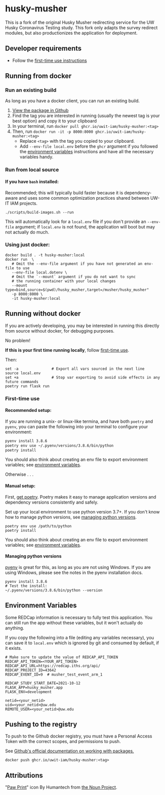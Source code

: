 # husky-musher

This is a fork of the original Husky Musher redirecting service for the
UW Husky Coronavirus Testing study. This fork only adapts the survey 
redirect modules, but also productionizes the application for
deployment.


## Developer requirements

- Follow the [first-time use instructions](#first-time-use)

## Running from docker

### Run an existing build

As long as you have a docker client, you can run an existing build.

1. [View the package in Github](https://github.com/UWIT-IAM/husky-musher/blob/main/husky_musher/settings.py#L8)
2. Find the tag you are interested in running (usually the newest tag is your best 
   option) and copy it to your clipboard
3. In your terminal, run `docker pull ghcr.io/uwit-iam/husky-musher:<tag>`
4. Then, run `docker run -it -p 8000:8000 ghcr.io/uwit-iam/husky-musher:<tag>`
    - Replace `<tag>` with the tag you copied to your clipboard.
    - Add `--env-file local.env` before the `ghcr` argument if you followed the 
      [environment variables](#environment-variables) 
      instructions and have all the necessary variables handy.

### Run from local source

#### If you have `bash` installed:

Recommended; this will typically build faster because 
it is dependency-aware and uses some common optimization practices 
shared between UW-IT IAM projects.
 
```
./scripts/build-images.sh --run 
``` 

This will automatically look for a `local.env` file if you don't provide an 
`--env-file` argument; if `local.env` is not found, the application will boot
but may not actually do much.

### Using just docker:

```
docker build . -t husky-musher:local
docker run  \
   # Omit the --env-file argument if you have not generated an env-file to use
   --env-file local.dotenv \
   # Omit the `--mount` argument if you do not want to sync 
   # the running container with your local changes
   --mount type=bind,source=$(pwd)/husky_musher,target=/musher/husky_musher"
   -p 8000:8000 \
   -it husky-musher:local
```

## Running without docker

If you are actively developing, you may be interested in running this
directly from source without docker, for debugging purposes. 

No problem!

**If this is your first time running locally**, follow [first-time use](#first-time-use).

Then:

```
set -a               # Export all vars sourced in the next line
source local.env     
set +a               # Stop var exporting to avoid side effects in any future commands
poetry run flask run
```

### First-time use


#### Recommended setup:


If you are running a unix- or linux-like termina,
and have both `poetry` and `pyenv`, you can paste the
following into your terminal to configure your environment:

```bash
pyenv install 3.8.6
poetry env use ~/.pyenv/versions/3.8.6/bin/python
poetry install
```

You should also think about creating an env file to export
environment variables; see [environment variables](#environment-variables).

Otherwise . . . 

#### Manual setup:

First, [get poetry](https://python-poetry.org/docs/#installation). Poetry makes it easy
to manage application versions and dependency versions consistently and safely.

Set up your local environment to use python version 3.7+. If you don't
know how to manage python versions, 
see [managing python versions](#managing-python-versions).

```
poetry env use /path/to/python
poetry install
```

You should also think about creating an env file to export
environment variables; see [environment variables](#environment-variables).


#### Managing python versions

[pyenv](https://github.com/pyenv/pyenv) is great for this, as long as you
are not using Windows. If you are using Windows, please see the notes in 
the pyenv installation docs.

```
pyenv install 3.8.6
# Test the install: 
~/.pyenv/versions/3.8.6/bin/python --version
```

## Environment Variables

Some REDCap information is necessary to fully test this application. You can still
run the app without these variables, but it won't actually do anything.

If you copy the following into a file (editing any variables necessary), you can
save it to `local.env` which is ignored by git and consumed by default, if it exists.

```
# Make sure to update the value of REDCAP_API_TOKEN
REDCAP_API_TOKEN=<YOUR_API_TOKEN>
REDCAP_API_URL=https://redcap.iths.org/api/
REDCAP_PROJECT_ID=43642
REDCAP_EVENT_ID=9  # musher_test_event_arm_1

REDCAP_STUDY_START_DATE=2021-10-12
FLASK_APP=husky_musher.app
FLASK_ENV=development

netid=<your_netid>
uid=<your_netid>@uw.edu
REMOTE_USER=<your_netid>@uw.edu
```

## Pushing to the registry

To push to the Github docker registry, you must
have a Personal Access Token with the correct scopes, and
permissions to push.

See [Github's official documentation on working with packages.](https://docs.github.com/en/packages/working-with-a-github-packages-registry/working-with-the-container-registry#authenticating-to-the-container-registry)


```
docker push ghcr.io/uwit-iam/husky-musher:<tag>
```

## Attributions
"[Paw Print](https://thenounproject.com/search/?q=dog+paw&i=3354750)" icon By Humantech from [the Noun Project](http://thenounproject.com/).
